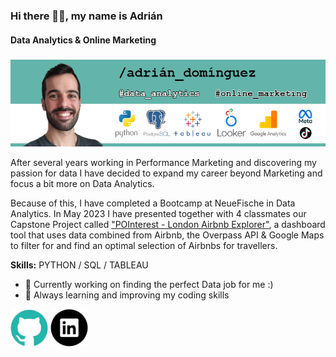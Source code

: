 ### Hi there ✌🏼, my name is Adrián
#### Data Analytics & Online Marketing
![Data Analytics & Online Marketing](gitHub_banner.png)

After several years working in Performance Marketing and discovering my passion for data I have decided to expand my career beyond Marketing and focus a bit more on Data Analytics.

Because of this, I have completed a Bootcamp at NeueFische in Data Analytics. In May 2023 I have presented together with 4 classmates our Capstone Project called ["POInterest - London Airbnb Explorer"](https://github.com/AdriDF/My_Projects), a dashboard tool that uses data combined from Airbnb, the Overpass API & Google Maps to filter for and find an optimal selection of Airbnbs for travellers. 

**Skills:** PYTHON  / SQL / TABLEAU 

- 🔭 Currently working on finding the perfect Data job for me :) 
- 🌱  Always learning and improving my coding skills 

[<img src='https://github.com/AdriDF/AdriDF/blob/main/github_logo.png' alt='github' height='60'>](https://github.com/AdriDF) [<img src='https://github.com/AdriDF/AdriDF/blob/main/linkedin_logo.png' alt='linkedin' height='60'>](https://www.linkedin.com/in/adrian-dominguez-b5605663/)  
